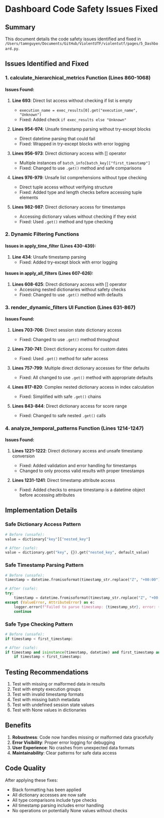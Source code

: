 # Dashboard Code Safety Issues Fixed

## Summary

This document details the code safety issues identified and fixed in `/Users/tamnguyen/Documents/GitHub/ViolentUTF/violentutf/pages/5_Dashboard.py`.

## Issues Identified and Fixed

### 1. calculate_hierarchical_metrics Function (Lines 860-1068)

#### Issues Found:
1. **Line 693**: Direct list access without checking if list is empty
   - `execution_name = exec_results[0].get("execution_name", "Unknown")`
   - Fixed: Added check `if exec_results else "Unknown"`

2. **Lines 954-974**: Unsafe timestamp parsing without try-except blocks
   - Direct datetime parsing that could fail
   - Fixed: Wrapped in try-except blocks with error logging

3. **Lines 956-973**: Direct dictionary access with [] operator
   - Multiple instances of `batch_info[batch_key]["first_timestamp"]`
   - Fixed: Changed to use `.get()` method and safe comparisons

4. **Lines 976-979**: Unsafe list comprehensions without type checking
   - Direct tuple access without verifying structure
   - Fixed: Added type and length checks before accessing tuple elements

5. **Lines 982-987**: Direct dictionary access for timestamps
   - Accessing dictionary values without checking if they exist
   - Fixed: Used `.get()` method and type checking

### 2. Dynamic Filtering Functions

#### Issues in apply_time_filter (Lines 430-439):
1. **Line 434**: Unsafe timestamp parsing
   - Fixed: Added try-except block with error logging

#### Issues in apply_all_filters (Lines 607-626):
1. **Lines 608-625**: Direct dictionary access with [] operator
   - Accessing nested dictionaries without safety checks
   - Fixed: Changed to use `.get()` method with defaults

### 3. render_dynamic_filters UI Function (Lines 631-867)

#### Issues Found:
1. **Lines 703-706**: Direct session state dictionary access
   - Fixed: Changed to use `.get()` method throughout

2. **Lines 730-741**: Direct dictionary access for custom dates
   - Fixed: Used `.get()` method for safer access

3. **Lines 757-799**: Multiple direct dictionary accesses for filter defaults
   - Fixed: All changed to use `.get()` method with appropriate defaults

4. **Lines 817-820**: Complex nested dictionary access in index calculation
   - Fixed: Simplified with safe `.get()` chains

5. **Lines 843-844**: Direct dictionary access for score range
   - Fixed: Changed to safe nested `.get()` calls

### 4. analyze_temporal_patterns Function (Lines 1214-1247)

#### Issues Found:
1. **Lines 1221-1222**: Direct dictionary access and unsafe timestamp conversion
   - Fixed: Added validation and error handling for timestamps
   - Changed to only process valid results with proper timestamps

2. **Lines 1231-1241**: Direct timestamp attribute access
   - Fixed: Added checks to ensure timestamp is a datetime object before accessing attributes

## Implementation Details

### Safe Dictionary Access Pattern
```python
# Before (unsafe):
value = dictionary["key"]["nested_key"]

# After (safe):
value = dictionary.get("key", {}).get("nested_key", default_value)
```

### Safe Timestamp Parsing Pattern
```python
# Before (unsafe):
timestamp = datetime.fromisoformat(timestamp_str.replace("Z", "+00:00"))

# After (safe):
try:
    timestamp = datetime.fromisoformat(timestamp_str.replace("Z", "+00:00"))
except (ValueError, AttributeError) as e:
    logger.error(f"Failed to parse timestamp: {timestamp_str}, error: {e}")
    continue
```

### Safe Type Checking Pattern
```python
# Before (unsafe):
if timestamp < first_timestamp:

# After (safe):
if timestamp and isinstance(timestamp, datetime) and first_timestamp and isinstance(first_timestamp, datetime):
    if timestamp < first_timestamp:
```

## Testing Recommendations

1. Test with missing or malformed data in results
2. Test with empty execution groups
3. Test with invalid timestamp formats
4. Test with missing batch metadata
5. Test with undefined session state values
6. Test with None values in dictionaries

## Benefits

1. **Robustness**: Code now handles missing or malformed data gracefully
2. **Error Visibility**: Proper error logging for debugging
3. **User Experience**: No crashes from unexpected data formats
4. **Maintainability**: Clear patterns for safe data access

## Code Quality

After applying these fixes:
- Black formatting has been applied
- All dictionary accesses are now safe
- All type comparisons include type checks
- All timestamp parsing includes error handling
- No operations on potentially None values without checks
